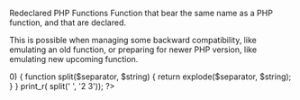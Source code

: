 Redeclared PHP Functions
Function that bear the same name as a PHP function, and that are declared. 

This is possible when managing some backward compatibility, like emulating an old function, or preparing for newer PHP version, like emulating new upcoming function.

<?php

if (version_compare(PHP_VERSION, 7.0) > 0) {
    function split($separator, $string) {
        return explode($separator, $string);
    }
}

print_r( split(' ', '2 3'));

?>
